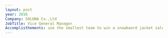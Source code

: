 ```yaml
---
layout: post
year: 2016
Company: SOLUNA Co.,Ltd
JobTitle: Vice General Manager
Accomplisthements: use the smallest team to win a snowbaord jacket salesmen sample as the first brand direct order for the new factory.
---
```

